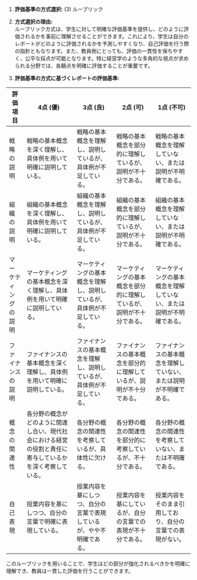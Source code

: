 1. **評価基準の方式選択:** (3) ルーブリック

2. **方式選択の理由:**  
ルーブリック方式は、学生に対して明確な評価基準を提供し、どのように評価されるかを事前に理解させることができます。これにより、学生は自分のレポートがどのように評価されるかを予測しやすくなり、自己評価を行う際の指針ともなります。また、教員側にとっても、評価の一貫性を保ちやすく、公平な採点が可能となります。特に経営学のような多角的な視点が求められる分野では、各観点を明確に評価することが重要です。

3. **評価基準の方式に基づくレポートの評価基準:**

| 評価項目       | 4点 (優)                                                                 | 3点 (良)                                                               | 2点 (可)                                                               | 1点 (不可)                                                             |
|----------------|---------------------------------------------------------------------------|------------------------------------------------------------------------|------------------------------------------------------------------------|------------------------------------------------------------------------|
| 戦略の説明     | 戦略の基本概念を深く理解し、具体例を用いて明確に説明している。             | 戦略の基本概念を理解し、説明しているが、具体例が不足している。         | 戦略の基本概念を部分的に理解しているが、説明が不十分である。           | 戦略の基本概念を理解していない、または説明が不明確である。             |
| 組織の説明     | 組織の基本概念を深く理解し、具体例を用いて明確に説明している。             | 組織の基本概念を理解し、説明しているが、具体例が不足している。         | 組織の基本概念を部分的に理解しているが、説明が不十分である。           | 組織の基本概念を理解していない、または説明が不明確である。             |
| マーケティングの説明 | マーケティングの基本概念を深く理解し、具体例を用いて明確に説明している。 | マーケティングの基本概念を理解し、説明しているが、具体例が不足している。 | マーケティングの基本概念を部分的に理解しているが、説明が不十分である。 | マーケティングの基本概念を理解していない、または説明が不明確である。 |
| ファイナンスの説明 | ファイナンスの基本概念を深く理解し、具体例を用いて明確に説明している。   | ファイナンスの基本概念を理解し、説明しているが、具体例が不足している。 | ファイナンスの基本概念を部分的に理解しているが、説明が不十分である。   | ファイナンスの基本概念を理解していない、または説明が不明確である。   |
| 概念の関連性   | 各分野の概念がどのように関連し合い、現代社会における経営の役割と責任に寄与しているかを深く考察している。 | 各分野の概念の関連性を考察しているが、具体性に欠ける。               | 各分野の概念の関連性を部分的に考察しているが、不十分である。           | 各分野の概念の関連性を考察していない、または不明確である。           |
| 自己表現       | 授業内容を基にしつつ、自分の言葉で明確に表現している。                     | 授業内容を基にしつつ、自分の言葉で表現しているが、やや不明確である。   | 授業内容を基にしているが、自分の言葉での表現が不十分である。           | 授業内容をそのまま引用しており、自分の言葉での表現がない。             |

このルーブリックを用いることで、学生はどの部分が強化されるべきかを明確に理解でき、教員は一貫した評価を行うことができます。